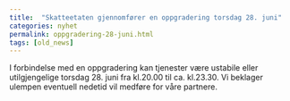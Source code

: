 ```yaml
---
title:  "Skatteetaten gjennomfører en oppgradering torsdag 28. juni"
categories: nyhet
permalink: oppgradering-28-juni.html
tags: [old_news]
---
```


I forbindelse med en oppgradering kan tjenester være ustabile eller utilgjengelige torsdag 28. juni fra kl.20.00 til ca. kl.23.30.
Vi beklager ulempen eventuell nedetid vil medføre for våre partnere.

